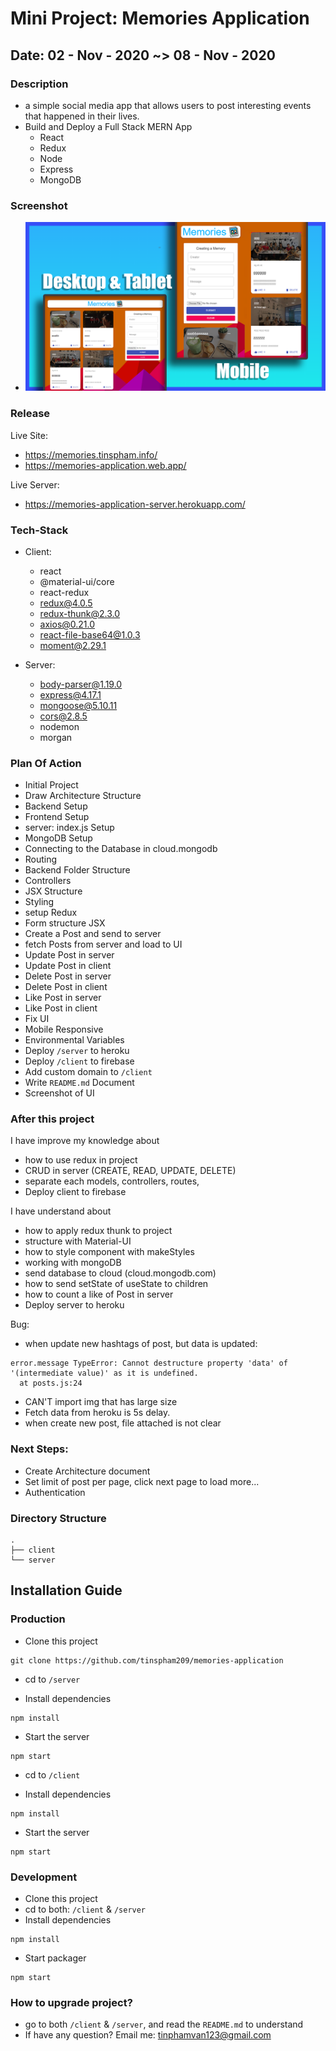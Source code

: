 # Mini Project: Memories Application

## Date: 02 - Nov - 2020 ~> 08 - Nov - 2020

### Description

- a simple social media app that allows users to post interesting events that happened in their lives.
- Build and Deploy a Full Stack MERN App
  - React
  - Redux
  - Node
  - Express
  - MongoDB

### Screenshot

- <img src="./template-project-img.png" alt="memories-application"/>

### Release

Live Site:

- https://memories.tinspham.info/
- https://memories-application.web.app/

Live Server:

- https://memories-application-server.herokuapp.com/

### Tech-Stack

- Client:

  - react
  - @material-ui/core
  - react-redux
  - redux@4.0.5
  - redux-thunk@2.3.0
  - axios@0.21.0
  - react-file-base64@1.0.3
  - moment@2.29.1

- Server:
  - body-parser@1.19.0
  - express@4.17.1
  - mongoose@5.10.11
  - cors@2.8.5
  - nodemon
  - morgan

### Plan Of Action

- Initial Project
- Draw Architecture Structure
- Backend Setup
- Frontend Setup
- server: index.js Setup
- MongoDB Setup
- Connecting to the Database in cloud.mongodb
- Routing
- Backend Folder Structure
- Controllers
- JSX Structure
- Styling
- setup Redux
- Form structure JSX
- Create a Post and send to server
- fetch Posts from server and load to UI
- Update Post in server
- Update Post in client
- Delete Post in server
- Delete Post in client
- Like Post in server
- Like Post in client
- Fix UI
- Mobile Responsive
- Environmental Variables
- Deploy `/server` to heroku
- Deploy `/client` to firebase
- Add custom domain to `/client`
- Write `README.md` Document
- Screenshot of UI

### After this project

I have improve my knowledge about

- how to use redux in project
- CRUD in server (CREATE, READ, UPDATE, DELETE)
- separate each models, controllers, routes,
- Deploy client to firebase

I have understand about

- how to apply redux thunk to project
- structure with Material-UI
- how to style component with makeStyles
- working with mongoDB
- send database to cloud (cloud.mongodb.com)
- how to send setState of useState to children
- how to count a like of Post in server
- Deploy server to heroku

Bug:

- when update new hashtags of post, but data is updated:

```
error.message TypeError: Cannot destructure property 'data' of '(intermediate value)' as it is undefined.
  at posts.js:24
```

- CAN'T import img that has large size
- Fetch data from heroku is 5s delay.
- when create new post, file attached is not clear

### Next Steps:

- Create Architecture document
- Set limit of post per page, click next page to load more...
- Authentication

### Directory Structure

```
.
├── client
└── server
```

## Installation Guide

### Production

- Clone this project

```
git clone https://github.com/tinspham209/memories-application
```

- cd to `/server`

- Install dependencies

```
npm install
```

- Start the server

```
npm start
```

- cd to `/client`

- Install dependencies

```
npm install
```

- Start the server

```
npm start
```

### Development

- Clone this project
- cd to both: `/client` & `/server`
- Install dependencies

```
npm install
```

- Start packager

```
npm start
```

### How to upgrade project?

- go to both `/client` & `/server`, and read the `README.md` to understand
- If have any question? Email me: tinphamvan123@gmail.com
